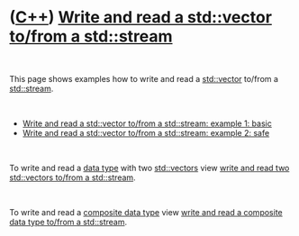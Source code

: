 
 

 

 

 

 

([C++](Cpp.md)) [Write and read a std::vector to/from a std::stream](CppVectorToStream.md)
============================================================================================

 

This page shows examples how to write and read a
[std::vector](CppVector.md) to/from a [std::stream](CppStream.md).

 

-   [Write and read a std::vector to/from a std::stream: example 1:
    basic](CppVectorToStreamExample1.md)
-   [Write and read a std::vector to/from a std::stream: example 2:
    safe](CppVectorToStreamExample2.md)

 

To write and read a [data type](CppDataType.md) with two
[std::vectors](CppVector.md) view [write and read two std::vectors
to/from a std::stream](CppVectorsToStream.md).

 

To write and read a [composite data type](CppCompositeDataType.md) view
[write and read a composite data type to/from a
std::stream](CppCompositeDataTypeToStream.md).

 

 

 

 

 

 

